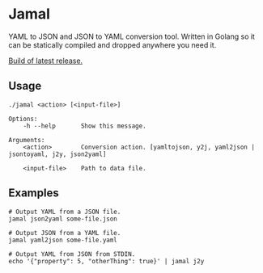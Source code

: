 Jamal
=====

YAML to JSON and JSON to YAML conversion tool. Written in Golang so it can be statically compiled and dropped anywhere you need it.

[Build of latest release.](https://github.com/quantumew/jamal/releases)


Usage
-----

    ./jamal <action> [<input-file>]

    Options:
        -h --help       Show this message.

    Arguments:
        <action>        Conversion action. [yamltojson, y2j, yaml2json | jsontoyaml, j2y, json2yaml]

        <input-file>    Path to data file.


Examples
--------

    # Output YAML from a JSON file.
    jamal json2yaml some-file.json

    # Output JSON from a YAML file.
    jamal yaml2json some-file.yaml

    # Output YAML from JSON from STDIN.
    echo '{"property": 5, "otherThing": true}' | jamal j2y

